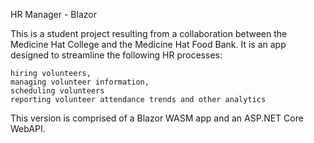 HR Manager - Blazor

This is a student project resulting from a collaboration between the Medicine Hat College and the Medicine Hat Food Bank. It is an app designed to streamline the following HR processes:

    hiring volunteers,
    managing volunteer information,
    scheduling volunteers
    reporting volunteer attendance trends and other analytics

This version is comprised of a Blazor WASM app and an ASP.NET Core WebAPI. 
